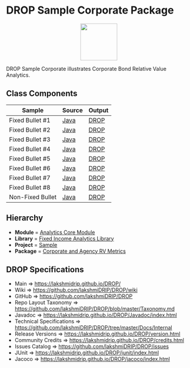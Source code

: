 # DROP Sample Corporate Package

<p align="center"><img src="https://github.com/lakshmiDRIP/DROP/blob/master/DRIP_Logo.gif?raw=true" width="100"></p>

DROP Sample Corporate illustrates Corporate Bond Relative Value Analytics.


## Class Components

 |      Sample      | Source | Output |
 |------------------|--------|--------|
 | Fixed Bullet #1  | [Java](https://github.com/lakshmiDRIP/DROP/tree/master/src/main/java/org/drip/corporate/FixedBullet1.java) | [DROP](https://github.com/lakshmiDRIP/DROP/blob/master/drop/org/drip/sample/corporate/FixedBullet1.drop) |
 | Fixed Bullet #2  | [Java](https://github.com/lakshmiDRIP/DROP/tree/master/src/main/java/org/drip/corporate/FixedBullet2.java) | [DROP](https://github.com/lakshmiDRIP/DROP/blob/master/drop/org/drip/sample/corporate/FixedBullet2.drop) |
 | Fixed Bullet #3  | [Java](https://github.com/lakshmiDRIP/DROP/tree/master/src/main/java/org/drip/corporate/FixedBullet3.java) | [DROP](https://github.com/lakshmiDRIP/DROP/blob/master/drop/org/drip/sample/corporate/FixedBullet3.drop) |
 | Fixed Bullet #4  | [Java](https://github.com/lakshmiDRIP/DROP/tree/master/src/main/java/org/drip/corporate/FixedBullet4.java) | [DROP](https://github.com/lakshmiDRIP/DROP/blob/master/drop/org/drip/sample/corporate/FixedBullet4.drop) |
 | Fixed Bullet #5  | [Java](https://github.com/lakshmiDRIP/DROP/tree/master/src/main/java/org/drip/corporate/FixedBullet5.java) | [DROP](https://github.com/lakshmiDRIP/DROP/blob/master/drop/org/drip/sample/corporate/FixedBullet5.drop) |
 | Fixed Bullet #6  | [Java](https://github.com/lakshmiDRIP/DROP/tree/master/src/main/java/org/drip/corporate/FixedBullet6.java) | [DROP](https://github.com/lakshmiDRIP/DROP/blob/master/drop/org/drip/sample/corporate/FixedBullet6.drop) |
 | Fixed Bullet #7  | [Java](https://github.com/lakshmiDRIP/DROP/tree/master/src/main/java/org/drip/corporate/FixedBullet7.java) | [DROP](https://github.com/lakshmiDRIP/DROP/blob/master/drop/org/drip/sample/corporate/FixedBullet7.drop) |
 | Fixed Bullet #8  | [Java](https://github.com/lakshmiDRIP/DROP/tree/master/src/main/java/org/drip/corporate/FixedBullet8.java) | [DROP](https://github.com/lakshmiDRIP/DROP/blob/master/drop/org/drip/sample/corporate/FixedBullet8.drop) |
 | Non-Fixed Bullet | [Java](https://github.com/lakshmiDRIP/DROP/tree/master/src/main/java/org/drip/corporate/NonFixedBullet.java) | [DROP](https://github.com/lakshmiDRIP/DROP/blob/master/drop/org/drip/sample/corporate/NonFixedBullet.drop) |


## Hierarchy

 <ul>
	<li><b>Module </b> = <a href = "https://github.com/lakshmiDRIP/DROP/tree/master/AnalyticsCore.md">Analytics Core Module</a></li>
	<li><b>Library</b> = <a href = "https://github.com/lakshmiDRIP/DROP/tree/master/FixedIncomeAnalyticsLibrary.md">Fixed Income Analytics Library</a></li>
	<li><b>Project</b> = <a href = "https://github.com/lakshmiDRIP/DROP/tree/master/src/main/java/org/drip/sample/README.md">Sample</a></li>
	<li><b>Package</b> = <a href = "https://github.com/lakshmiDRIP/DROP/tree/master/src/main/java/org/drip/sample/corporate/README.md">Corporate and Agency RV Metrics</a></li>
 </ul>


## DROP Specifications

 * Main                     => https://lakshmidrip.github.io/DROP/
 * Wiki                     => https://github.com/lakshmiDRIP/DROP/wiki
 * GitHub                   => https://github.com/lakshmiDRIP/DROP
 * Repo Layout Taxonomy     => https://github.com/lakshmiDRIP/DROP/blob/master/Taxonomy.md
 * Javadoc                  => https://lakshmidrip.github.io/DROP/Javadoc/index.html
 * Technical Specifications => https://github.com/lakshmiDRIP/DROP/tree/master/Docs/Internal
 * Release Versions         => https://lakshmidrip.github.io/DROP/version.html
 * Community Credits        => https://lakshmidrip.github.io/DROP/credits.html
 * Issues Catalog           => https://github.com/lakshmiDRIP/DROP/issues
 * JUnit                    => https://lakshmidrip.github.io/DROP/junit/index.html
 * Jacoco                   => https://lakshmidrip.github.io/DROP/jacoco/index.html
